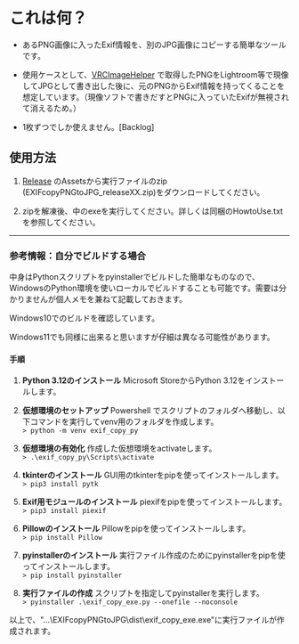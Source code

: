 # これは何？
 - あるPNG画像に入ったExif情報を、別のJPG画像にコピーする簡単なツールです。

 - 使用ケースとして、[VRCImageHelper](https://github.com/m-hayabusa/VRCImageHelper) で取得したPNGをLightroom等で現像してJPGとして書き出した後に、元のPNGからExif情報を持ってくることを想定しています。（現像ソフトで書きだすとPNGに入っていたExifが無視されて消えるため。）
 - 1枚ずつでしか使えません。[Backlog]

## 使用方法
1. [Release](https://github.com/Nyataro-vr/EXIFcopyPNGtoJPG/releases) のAssetsから実行ファイルのzip (EXIFcopyPNGtoJPG_releaseXX.zip)をダウンロードしてください。

2. zipを解凍後、中のexeを実行してください。詳しくは同梱のHowtoUse.txtを参照してください。


- - - -
### 参考情報：自分でビルドする場合
中身はPythonスクリプトをpyinstallerでビルドした簡単なものなので、WindowsのPython環境を使いローカルでビルドすることも可能です。需要は分かりませんが個人メモを兼ねて記載しておきます。

Windows10でのビルドを確認しています。

Windows11でも同様に出来ると思いますが仔細は異なる可能性があります。
#### 手順
1. **Python 3.12のインストール**
Microsoft StoreからPython 3.12をインストールします。

2. **仮想環境のセットアップ**
Powershell でスクリプトのフォルダへ移動し、以下コマンドを実行してvenv用のフォルダを作成します。  
`> python -m venv exif_copy_py`

3. **仮想環境の有効化**
作成した仮想環境をactivateします。  
`> .\exif_copy_py\Scripts\activate`

4. **tkinterのインストール**
GUI用のtkinterをpipを使ってインストールします。  
`> pip3 install pytk`

5. **Exif用モジュールのインストール**
piexifをpipを使ってインストールします。  
`> pip3 install piexif`

6. **Pillowのインストール**
Pillowをpipを使ってインストールします。  
`> pip install Pillow`

7. **pyinstallerのインストール**
実行ファイル作成のためにpyinstallerをpipを使ってインストールします。  
`> pip install pyinstaller`

8. **実行ファイルの作成**
スクリプトを指定してpyinstallerを実行します。  
`> pyinstaller .\exif_copy_exe.py --onefile --noconsole`

以上で、"…\EXIFcopyPNGtoJPG\dist\exif_copy_exe.exe"に実行ファイルが作成されます。